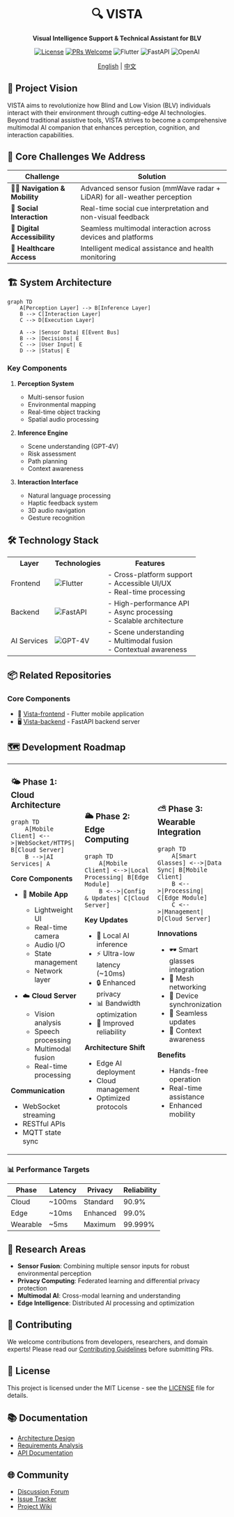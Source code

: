 <div align="center">
  <h1>🔍 VISTA</h1>
  <p><strong>Visual Intelligence Support & Technical Assistant for BLV</strong></p>
  
  [![License](https://img.shields.io/badge/license-MIT-blue.svg)](LICENSE)
  [![PRs Welcome](https://img.shields.io/badge/PRs-welcome-brightgreen.svg)](CONTRIBUTING.md)
  ![Flutter](https://img.shields.io/badge/Flutter-%2302569B.svg?style=flat&logo=Flutter&logoColor=white)
  ![FastAPI](https://img.shields.io/badge/FastAPI-005571?style=flat&logo=fastapi)
  ![OpenAI](https://img.shields.io/badge/OpenAI-412991?style=flat&logo=openai&logoColor=white)
  
  [English](README.md) | [中文](README_zh.md)
</div>

## 🌟 Project Vision

VISTA aims to revolutionize how Blind and Low Vision (BLV) individuals interact with their environment through cutting-edge AI technologies. Beyond traditional assistive tools, VISTA strives to become a comprehensive multimodal AI companion that enhances perception, cognition, and interaction capabilities.

## 🎯 Core Challenges We Address

| Challenge | Solution |
|-----------|----------|
| 🚶‍♂️ **Navigation & Mobility** | Advanced sensor fusion (mmWave radar + LiDAR) for all-weather perception |
| 👥 **Social Interaction** | Real-time social cue interpretation and non-visual feedback |
| 📱 **Digital Accessibility** | Seamless multimodal interaction across devices and platforms |
| 🏥 **Healthcare Access** | Intelligent medical assistance and health monitoring |

## 🏗️ System Architecture

``` mermaid
graph TD
    A[Perception Layer] --> B[Inference Layer]
    B --> C[Interaction Layer]
    C --> D[Execution Layer]
    
    A --> |Sensor Data| E[Event Bus]
    B --> |Decisions| E
    C --> |User Input| E
    D --> |Status| E
```

### Key Components

1. **Perception System**
   - Multi-sensor fusion
   - Environmental mapping
   - Real-time object tracking
   - Spatial audio processing

2. **Inference Engine**
   - Scene understanding (GPT-4V)
   - Risk assessment
   - Path planning
   - Context awareness

3. **Interaction Interface**
   - Natural language processing
   - Haptic feedback system
   - 3D audio navigation
   - Gesture recognition

## 🛠️ Technology Stack

<table>
  <tr>
    <th>Layer</th>
    <th>Technologies</th>
    <th>Features</th>
  </tr>
  <tr>
    <td>Frontend</td>
    <td>
      <img src="https://img.shields.io/badge/Flutter-%2302569B.svg?style=flat&logo=Flutter&logoColor=white" alt="Flutter"/>
    </td>
    <td>
      - Cross-platform support<br>
      - Accessible UI/UX<br>
      - Real-time processing
    </td>
  </tr>
  <tr>
    <td>Backend</td>
    <td>
      <img src="https://img.shields.io/badge/FastAPI-005571?style=flat&logo=fastapi" alt="FastAPI"/>
    </td>
    <td>
      - High-performance API<br>
      - Async processing<br>
      - Scalable architecture
    </td>
  </tr>
  <tr>
    <td>AI Services</td>
    <td>
      <img src="https://img.shields.io/badge/GPT--4V-412991?style=flat&logo=openai&logoColor=white" alt="GPT-4V"/>
    </td>
    <td>
      - Scene understanding<br>
      - Multimodal fusion<br>
      - Contextual awareness
    </td>
  </tr>
</table>

## 📦 Related Repositories

### Core Components
- 📱 [Vista-frontend](https://github.com/shaowenfu/Vista-frontend) - Flutter mobile application
- 🖥️ [Vista-backend](https://github.com/shaowenfu/Vista_backend) - FastAPI backend server

## 🗺️ Development Roadmap

<table>
<tr>
<td width="33%">
<h3>🌤️ Phase 1: Cloud Architecture</h3>

```mermaid
graph TD
    A[Mobile Client] <-->|WebSocket/HTTPS| B[Cloud Server]
    B -->|AI Services| A
```

**Core Components**
- 📱 **Mobile App**
  - Lightweight UI
  - Real-time camera
  - Audio I/O
  - State management
  - Network layer

- ☁️ **Cloud Server**
  - Vision analysis
  - Speech processing
  - Multimodal fusion
  - Real-time processing

**Communication**
- WebSocket streaming
- RESTful APIs
- MQTT state sync
</td>
<td width="33%">
<h3>🌥️ Phase 2: Edge Computing</h3>

```mermaid
graph TD
    A[Mobile Client] <-->|Local Processing| B[Edge Module]
    B <-->|Config & Updates| C[Cloud Server]
```

**Key Updates**
- 🚀 Local AI inference
- ⚡ Ultra-low latency (~10ms)
- 🔒 Enhanced privacy
- 📊 Bandwidth optimization
- 💪 Improved reliability

**Architecture Shift**
- Edge AI deployment
- Cloud management
- Optimized protocols
</td>
<td width="33%">
<h3>⛅ Phase 3: Wearable Integration</h3>

```mermaid
graph TD
    A[Smart Glasses] <-->|Data Sync| B[Mobile Client]
    B <-->|Processing| C[Edge Module]
    C <-->|Management| D[Cloud Server]
```

**Innovations**
- 🕶️ Smart glasses integration
- 📡 Mesh networking
- 🤝 Device synchronization
- 🔄 Seamless updates
- 🎯 Context awareness

**Benefits**
- Hands-free operation
- Real-time assistance
- Enhanced mobility
</td>
</tr>
</table>

### 📊 Performance Targets

| Phase | Latency | Privacy | Reliability |
|-------|---------|----------|------------|
| Cloud | ~100ms | Standard | 90.9% |
| Edge | ~10ms | Enhanced | 99.0% |
| Wearable | ~5ms | Maximum | 99.999% |

## 🔬 Research Areas

- **Sensor Fusion**: Combining multiple sensor inputs for robust environmental perception
- **Privacy Computing**: Federated learning and differential privacy protection
- **Multimodal AI**: Cross-modal learning and understanding
- **Edge Intelligence**: Distributed AI processing and optimization

## 🤝 Contributing

We welcome contributions from developers, researchers, and domain experts! Please read our [Contributing Guidelines](CONTRIBUTING.md) before submitting PRs.

## 📄 License

This project is licensed under the MIT License - see the [LICENSE](LICENSE) file for details.

## 📚 Documentation

- [Architecture Design](https://github.com/shaowenfu/Vista/docs/architecture.md)
- [Requirements Analysis](https://github.com/shaowenfu/Vista/docs/requirements.md)
- [API Documentation](https://github.com/shaowenfu/Vista_backend/docs/api.md)

## 🌐 Community

- [Discussion Forum](https://github.com/shaowenfu/Vista/discussions)
- [Issue Tracker](https://github.com/shaowenfu/Vista/issues)
- [Project Wiki](https://github.com/shaowenfu/Vista/wiki)
```
